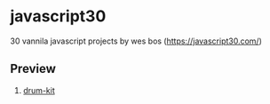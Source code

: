 # javascript30
30 vannila javascript projects by wes bos (https://javascript30.com/)

## Preview
1. [drum-kit](http://ganeshmkumar.github.io/javascript30/01-drum-kit)
